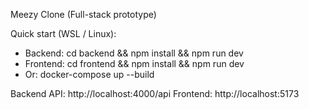 Meezy Clone (Full-stack prototype)

Quick start (WSL / Linux):
- Backend: cd backend && npm install && npm run dev
- Frontend: cd frontend && npm install && npm run dev
- Or: docker-compose up --build

Backend API: http://localhost:4000/api
Frontend: http://localhost:5173
